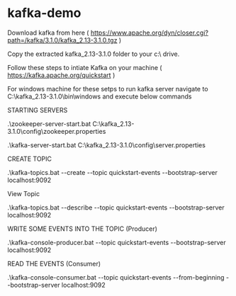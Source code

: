 # kafka-demo

Download kafka from here ( https://www.apache.org/dyn/closer.cgi?path=/kafka/3.1.0/kafka_2.13-3.1.0.tgz )

Copy the extracted  kafka_2.13-3.1.0 folder to your c:\ drive.

Follow these steps to intiate Kafka on your machine ( https://kafka.apache.org/quickstart )

For windows machine for these setps to run kafka server navigate to C:\kafka_2.13-3.1.0\bin\windows and execute below commands

 STARTING SERVERS
 
  .\zookeeper-server-start.bat C:\kafka_2.13-3.1.0\config\zookeeper.properties

  .\kafka-server-start.bat C:\kafka_2.13-3.1.0\config\server.properties

CREATE TOPIC

  .\kafka-topics.bat --create --topic quickstart-events --bootstrap-server localhost:9092

View Topic

  .\kafka-topics.bat --describe --topic quickstart-events --bootstrap-server localhost:9092

WRITE SOME EVENTS INTO THE TOPIC (Producer)

  .\kafka-console-producer.bat --topic quickstart-events --bootstrap-server localhost:9092

READ THE EVENTS (Consumer)

  .\kafka-console-consumer.bat --topic quickstart-events --from-beginning --bootstrap-server localhost:9092
